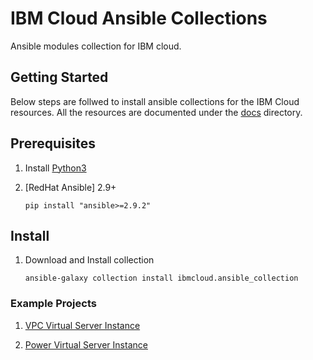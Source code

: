 # IBM Cloud Ansible Collections

Ansible modules collection for IBM cloud.

## Getting Started
Below steps are follwed to install ansible collections for the IBM Cloud resources. All the resources are documented under the [docs](docs) directory.

## Prerequisites

1. Install [Python3]

2. [RedHat Ansible] 2.9+

    ```
    pip install "ansible>=2.9.2"
    ```


## Install

1. Download and Install collection

    ```
    ansible-galaxy collection install ibmcloud.ansible_collection
    ```

### Example Projects

1. [VPC Virtual Server Instance](examples/simple-vm-ssh)

2. [Power Virtual Server Instance](examples/simple-vm-power-vs)


[IBM Cloud Terraform Provider]: https://github.com/IBM-Cloud/terraform-provider-ibm
[Python3]: https://www.python.org/downloads/
